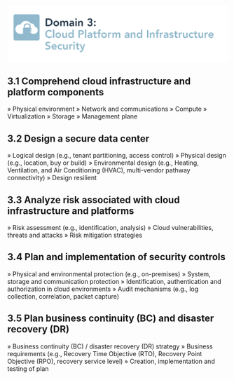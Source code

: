 ![Domain 3](images/domain3.png)

## 3.1 Comprehend cloud infrastructure and platform components

» Physical environment
» Network and communications
» Compute
» Virtualization
» Storage
» Management plane

## 3.2 Design a secure data center

» Logical design (e.g., tenant partitioning, access control)
» Physical design (e.g., location, buy or build)
» Environmental design (e.g., Heating, Ventilation, and Air Conditioning (HVAC),
multi-vendor pathway connectivity)
» Design resilient

## 3.3 Analyze risk associated with cloud infrastructure and platforms

» Risk assessment (e.g., identification, analysis)
» Cloud vulnerabilities, threats and attacks
» Risk mitigation strategies

## 3.4 Plan and implementation of security controls

» Physical and environmental protection (e.g.,
on-premises)
» System, storage and communication protection
» Identification, authentication and authorization
in cloud environments
» Audit mechanisms (e.g., log collection,
correlation, packet capture)

## 3.5 Plan business continuity (BC) and disaster recovery (DR)

» Business continuity (BC) / disaster recovery (DR) strategy
» Business requirements (e.g., Recovery Time Objective (RTO), Recovery Point Objective (RPO),
recovery service level)
» Creation, implementation and testing of plan
